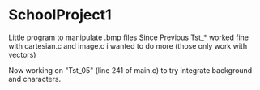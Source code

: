 # SchoolProject1

Little program to manipulate .bmp files
Since Previous Tst_* worked fine with cartesian.c and image.c i wanted to do more (those only work with vectors)

Now working on "Tst_05" (line 241 of main.c) to try integrate background and characters.

